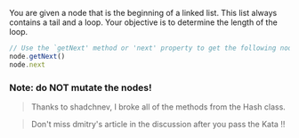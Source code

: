 You are given a node that is the beginning of a linked list. This list always contains a tail and a loop. Your objective is to determine the length of the loop.

```javascript
// Use the `getNext' method or 'next' property to get the following node.
node.getNext()
node.next
```

### Note: do NOT mutate the nodes!
>Thanks to shadchnev, I broke all of the methods from the Hash class.

>Don't miss dmitry's article in the discussion after you pass the Kata !!

